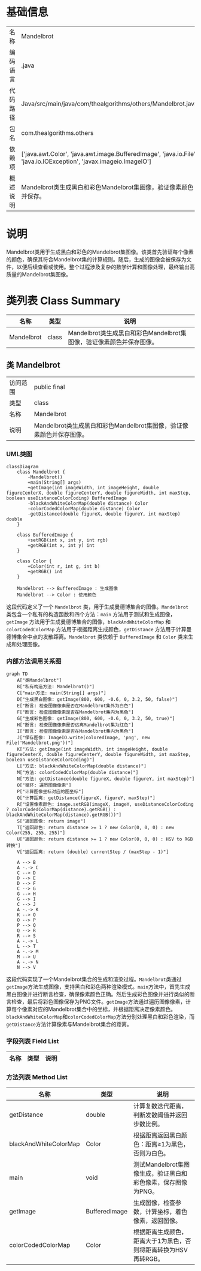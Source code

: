 # 基础信息

|      |      |
|------|------|
| 名称 | Mandelbrot |
| 编码语言 | .java |
| 代码路径 | Java/src/main/java/com/thealgorithms/others/Mandelbrot.java |
| 包名 | com.thealgorithms.others |
| 依赖项 | ['java.awt.Color', 'java.awt.image.BufferedImage', 'java.io.File', 'java.io.IOException', 'javax.imageio.ImageIO'] |
| 概述说明 | Mandelbrot类生成黑白和彩色Mandelbrot集图像，验证像素颜色并保存。 |

# 说明

Mandelbrot类用于生成黑白和彩色的Mandelbrot集图像。该类首先验证每个像素的颜色，确保其符合Mandelbrot集的计算规则。随后，生成的图像会被保存为文件，以便后续查看或使用。整个过程涉及复杂的数学计算和图像处理，最终输出高质量的Mandelbrot集图像。

# 类列表 Class Summary

| 名称   | 类型  | 说明 |
|-------|------|-------------|
| Mandelbrot | class | Mandelbrot类生成黑白和彩色Mandelbrot集图像，验证像素颜色并保存图像。 |



## 类 Mandelbrot

|      |      |
|------|------|
| 访问范围 | public final |
| 类型 | class |
| 名称 | Mandelbrot |
| 说明 | Mandelbrot类生成黑白和彩色Mandelbrot集图像，验证像素颜色并保存图像。 |


### UML类图

```mermaid
classDiagram
    class Mandelbrot {
        -Mandelbrot()
        +main(String[] args)
        +getImage(int imageWidth, int imageHeight, double figureCenterX, double figureCenterY, double figureWidth, int maxStep, boolean useDistanceColorCoding) BufferedImage
        -blackAndWhiteColorMap(double distance) Color
        -colorCodedColorMap(double distance) Color
        -getDistance(double figureX, double figureY, int maxStep) double
    }

    class BufferedImage {
        +setRGB(int x, int y, int rgb)
        +getRGB(int x, int y) int
    }

    class Color {
        +Color(int r, int g, int b)
        +getRGB() int
    }

    Mandelbrot --> BufferedImage : 生成图像
    Mandelbrot --> Color : 使用颜色
```

这段代码定义了一个 `Mandelbrot` 类，用于生成曼德博集合的图像。`Mandelbrot` 类包含一个私有的构造函数和四个方法：`main` 方法用于测试和生成图像，`getImage` 方法用于生成曼德博集合的图像，`blackAndWhiteColorMap` 和 `colorCodedColorMap` 方法用于根据距离生成颜色，`getDistance` 方法用于计算曼德博集合中点的发散距离。`Mandelbrot` 类依赖于 `BufferedImage` 和 `Color` 类来生成和处理图像。


### 内部方法调用关系图

```mermaid
graph TD
    A["类Mandelbrot"]
    B["私有构造方法: Mandelbrot()"]
    C["main方法: main(String[] args)"]
    D["生成黑白图像: getImage(800, 600, -0.6, 0, 3.2, 50, false)"]
    E["断言: 检查图像像素是否在Mandelbrot集外为白色"]
    F["断言: 检查图像像素是否在Mandelbrot集内为黑色"]
    G["生成彩色图像: getImage(800, 600, -0.6, 0, 3.2, 50, true)"]
    H["断言: 检查图像像素是否远离Mandelbrot集为红色"]
    I["断言: 检查图像像素是否在Mandelbrot集内为黑色"]
    J["保存图像: ImageIO.write(coloredImage, 'png', new File('Mandelbrot.png'))"]
    K["方法: getImage(int imageWidth, int imageHeight, double figureCenterX, double figureCenterY, double figureWidth, int maxStep, boolean useDistanceColorCoding)"]
    L["方法: blackAndWhiteColorMap(double distance)"]
    M["方法: colorCodedColorMap(double distance)"]
    N["方法: getDistance(double figureX, double figureY, int maxStep)"]
    O["循环: 遍历图像像素"]
    P["计算图像坐标对应的图坐标"]
    Q["计算距离: getDistance(figureX, figureY, maxStep)"]
    R["设置像素颜色: image.setRGB(imageX, imageY, useDistanceColorCoding ? colorCodedColorMap(distance).getRGB() : blackAndWhiteColorMap(distance).getRGB())"]
    S["返回图像: return image"]
    T["返回颜色: return distance >= 1 ? new Color(0, 0, 0) : new Color(255, 255, 255)"]
    U["返回颜色: return distance >= 1 ? new Color(0, 0, 0) : HSV to RGB转换"]
    V["返回距离: return (double) currentStep / (maxStep - 1)"]

    A --> B
    A -.-> C
    C --> D
    D --> E
    D --> F
    C --> G
    G --> H
    G --> I
    C --> J
    A -.-> K
    K --> O
    O --> P
    P --> Q
    Q --> R
    R --> S
    A -.-> L
    L --> T
    A -.-> M
    M --> U
    A -.-> N
    N --> V
```

这段代码实现了一个Mandelbrot集合的生成和渲染过程。`Mandelbrot`类通过`getImage`方法生成图像，支持黑白和彩色两种渲染模式。`main`方法中，首先生成黑白图像并进行断言检查，确保像素颜色正确。然后生成彩色图像并进行类似的断言检查，最后将彩色图像保存为PNG文件。`getImage`方法通过遍历图像像素，计算每个像素对应的Mandelbrot集合中的坐标，并根据距离决定像素颜色。`blackAndWhiteColorMap`和`colorCodedColorMap`方法分别处理黑白和彩色渲染，而`getDistance`方法计算像素与Mandelbrot集合的距离。

### 字段列表 Field List

| 名称  | 类型  | 说明 |
|-------|-------|------|

### 方法列表 Method List

| 名称  | 类型  | 说明 |
|-------|-------|------|
| getDistance | double | 计算复数迭代距离，判断发散阈值并返回步数比例。 |
| blackAndWhiteColorMap | Color | 根据距离返回黑白颜色：距离≥1为黑色，否则为白色。 |
| main | void | 测试Mandelbrot集图像生成，验证黑白和彩色像素，保存图像为PNG。 |
| getImage | BufferedImage | 生成图像，检查参数，计算坐标，着色像素，返回图像。 |
| colorCodedColorMap | Color | 根据距离生成颜色，距离大于1为黑色，否则将距离转换为HSV再转RGB。 |




